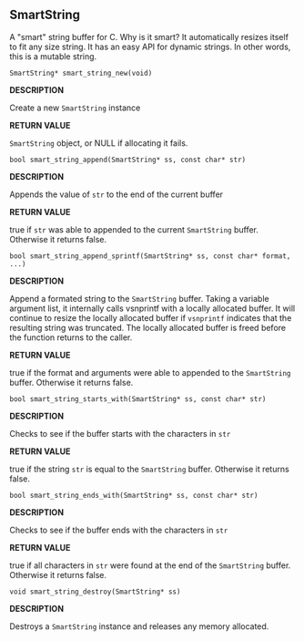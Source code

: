 ## SmartString
A "smart" string buffer for C. Why is it smart? It automatically resizes itself to fit any size string. It has an easy API for dynamic strings. In other words, this is a mutable string.

`SmartString* smart_string_new(void)`

**DESCRIPTION**

Create a new `SmartString` instance

**RETURN VALUE**

`SmartString` object, or NULL if allocating it fails.

`bool smart_string_append(SmartString* ss, const char* str)`

**DESCRIPTION**

Appends the value of `str` to the end of the current buffer

**RETURN VALUE**

true if `str` was able to appended to the current `SmartString` buffer. Otherwise it returns false.

`bool smart_string_append_sprintf(SmartString* ss, const char* format, ...)`

**DESCRIPTION**

Append a formated string to the `SmartString` buffer. Taking a variable argument list, it internally calls vsnprintf with
a locally allocated buffer. It will continue to resize the locally allocated buffer if `vsnprintf` indicates that the resulting string
was truncated. The locally allocated buffer is freed before the function returns to the caller.

**RETURN VALUE**

true if the format and arguments were able to appended to the `SmartString` buffer. Otherwise it returns false.

`bool smart_string_starts_with(SmartString* ss, const char* str)`

**DESCRIPTION**

Checks to see if the buffer starts with the characters in `str`

**RETURN VALUE**

true if the string `str` is equal to the `SmartString` buffer. Otherwise it returns false.

`bool smart_string_ends_with(SmartString* ss, const char* str)`

**DESCRIPTION**

Checks to see if the buffer ends with the characters in `str`

**RETURN VALUE**

true if all characters in `str` were found at the end of the `SmartString` buffer. Otherwise it returns false.

`void smart_string_destroy(SmartString* ss)`

**DESCRIPTION**

Destroys a `SmartString` instance and releases any memory allocated.
